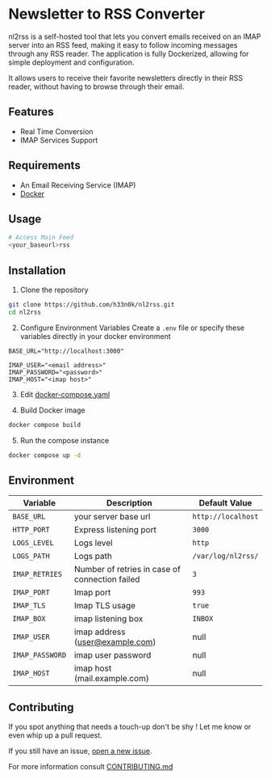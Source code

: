 # Newsletter to RSS Converter

nl2rss is a self-hosted tool that lets you convert emails received on an IMAP server into an RSS feed, making it easy to follow incoming messages through any RSS reader. The application is fully Dockerized, allowing for simple deployment and configuration.

It allows users to receive their favorite newsletters directly in their RSS reader, without having to browse through their email.

## Features
- Real Time Conversion
- IMAP Services Support

## Requirements
- An Email Receiving Service (IMAP)
- [Docker](https://docs.docker.com/engine/install/)

## Usage
```bash
# Access Main Feed
<your_baseurl>rss
```

## Installation
1. Clone the repository
```bash
git clone https://github.com/h33n0k/nl2rss.git
cd nl2rss
```
2. Configure Environment Variables
Create a `.env` file or specify these variables directly in your docker environment
```.env
BASE_URL="http://localhost:3000"

IMAP_USER="<email address>"
IMAP_PASSWORD="<password>"
IMAP_HOST="<imap host>"
```

3. Edit [docker-compose.yaml](/docker-compose.yaml)

4. Build Docker image
```bash
docker compose build
```

5. Run the compose instance
```bash
docker compose up -d
```

## Environment

| Variable   |      Description      |  Default Value |
|----------|---------------|-------|
| `BASE_URL` |  your server base url | `http://localhost` |
| `HTTP_PORT` | Express listening port | `3000` |
| `LOGS_LEVEL` | Logs level | `http` |
| `LOGS_PATH` | Logs path | `/var/log/nl2rss/` |
| `IMAP_RETRIES` | Number of retries in case of connection failed | `3` |
| `IMAP_PORT` | Imap port | `993` |
| `IMAP_TLS` | Imap TLS usage | `true` |
| `IMAP_BOX` | imap listening box | `INBOX` |
| `IMAP_USER` | imap address (user@example.com) | null |
| `IMAP_PASSWORD` | imap user password | null |
| `IMAP_HOST` | imap host (mail.example.com) | null |

## Contributing

If you spot anything that needs a touch-up don't be shy !
Let me know or even whip up a pull request.

If you still have an issue, [open a new issue](https://github.com/h33n0k/nl2rss/issues).

For more information consult [CONTRIBUTING.md](/CONTRIBUTING.md)
